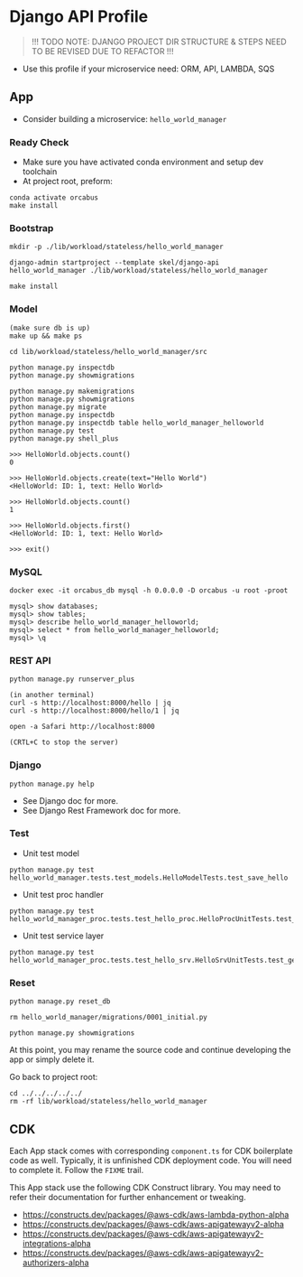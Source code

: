 # Django API Profile

> !!! TODO NOTE: DJANGO PROJECT DIR STRUCTURE & STEPS NEED TO BE REVISED DUE TO REFACTOR !!! 

- Use this profile if your microservice need: ORM, API, LAMBDA, SQS

## App

- Consider building a microservice: `hello_world_manager`

### Ready Check

- Make sure you have activated conda environment and setup dev toolchain
- At project root, preform:
```
conda activate orcabus
make install
```

### Bootstrap

```
mkdir -p ./lib/workload/stateless/hello_world_manager

django-admin startproject --template skel/django-api hello_world_manager ./lib/workload/stateless/hello_world_manager

make install
```

### Model

```
(make sure db is up)
make up && make ps

cd lib/workload/stateless/hello_world_manager/src

python manage.py inspectdb
python manage.py showmigrations

python manage.py makemigrations
python manage.py showmigrations
python manage.py migrate
python manage.py inspectdb
python manage.py inspectdb table hello_world_manager_helloworld
python manage.py test
python manage.py shell_plus

>>> HelloWorld.objects.count()
0

>>> HelloWorld.objects.create(text="Hello World")
<HelloWorld: ID: 1, text: Hello World>

>>> HelloWorld.objects.count()
1

>>> HelloWorld.objects.first()
<HelloWorld: ID: 1, text: Hello World>

>>> exit()
```

### MySQL

```
docker exec -it orcabus_db mysql -h 0.0.0.0 -D orcabus -u root -proot

mysql> show databases;
mysql> show tables;
mysql> describe hello_world_manager_helloworld;
mysql> select * from hello_world_manager_helloworld;
mysql> \q
```

### REST API

```
python manage.py runserver_plus

(in another terminal)
curl -s http://localhost:8000/hello | jq
curl -s http://localhost:8000/hello/1 | jq

open -a Safari http://localhost:8000

(CRTL+C to stop the server)
```

### Django

```
python manage.py help
```

- See Django doc for more.
- See Django Rest Framework doc for more.

### Test

- Unit test model
```
python manage.py test hello_world_manager.tests.test_models.HelloModelTests.test_save_hello
```

- Unit test proc handler
```
python manage.py test hello_world_manager_proc.tests.test_hello_proc.HelloProcUnitTests.test_handler
```

- Unit test service layer
```
python manage.py test hello_world_manager_proc.tests.test_hello_srv.HelloSrvUnitTests.test_get_hello_from_db
```

### Reset
```
python manage.py reset_db

rm hello_world_manager/migrations/0001_initial.py

python manage.py showmigrations
```

At this point, you may rename the source code and continue developing the app or simply delete it.

Go back to project root:
```
cd ../../../../../
rm -rf lib/workload/stateless/hello_world_manager
```

## CDK

Each App stack comes with corresponding `component.ts` for CDK boilerplate code as well.
Typically, it is unfinished CDK deployment code. You will need to complete it.
Follow the `FIXME` trail.

This App stack use the following CDK Construct library. You may need to refer their documentation for further enhancement or tweaking.

- https://constructs.dev/packages/@aws-cdk/aws-lambda-python-alpha
- https://constructs.dev/packages/@aws-cdk/aws-apigatewayv2-alpha
- https://constructs.dev/packages/@aws-cdk/aws-apigatewayv2-integrations-alpha
- https://constructs.dev/packages/@aws-cdk/aws-apigatewayv2-authorizers-alpha
